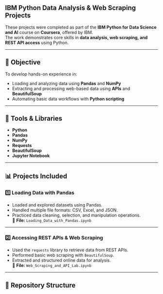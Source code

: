 ## IBM Python Data Analysis & Web Scraping Projects

These projects were completed as part of the **IBM Python for Data Science and AI** course on **Coursera**, offered by IBM.  
The work demonstrates core skills in **data analysis, web scraping, and REST API access** using Python.

---

## 🎯 Objective
To develop hands-on experience in:
- Loading and analyzing data using **Pandas** and **NumPy**  
- Extracting and processing web-based data using **APIs** and **BeautifulSoup**  
- Automating basic data workflows with **Python scripting**

---

## 🧰 Tools & Libraries
- **Python**
- **Pandas**
- **NumPy**
- **Requests**
- **BeautifulSoup**
- **Jupyter Notebook**

---

## 📊 Projects Included

### 1️⃣ Loading Data with Pandas
- Loaded and explored datasets using Pandas.  
- Handled multiple file formats: CSV, Excel, and JSON.  
- Practiced data cleaning, selection, and manipulation operations.  
📄 **File:** `Loading_Data_with_Pandas.ipynb`

---

### 2️⃣ Accessing REST APIs & Web Scraping
- Used the `requests` library to retrieve data from REST APIs.  
- Performed basic web scraping with `BeautifulSoup`.  
- Extracted and structured online data for analysis.  
📄 **File:** `Web_Scraping_and_API_Lab.ipynb`

---

## 📁 Repository Structure
